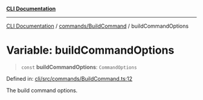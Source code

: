[**CLI Documentation**](../../../README.md)

***

[CLI Documentation](../../../README.md) / [commands/BuildCommand](../README.md) / buildCommandOptions

# Variable: buildCommandOptions

> `const` **buildCommandOptions**: `CommandOptions`

Defined in: [cli/src/commands/BuildCommand.ts:12](https://github.com/stonemjs/cli/blob/a8ddb59abbd77ddb2870c689c0c7e80297d24c5a/src/commands/BuildCommand.ts#L12)

The build command options.
